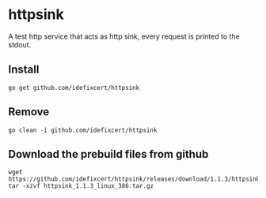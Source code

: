 # httpsink
A test http service that acts as http sink, every request is printed to the stdout.


## Install

```
go get github.com/idefixcert/httpsink
```

## Remove

```
go clean -i github.com/idefixcert/httpsink 
```

## Download the prebuild files from github

```
wget https://github.com/idefixcert/httpsink/releases/download/1.1.3/httpsink_1.1.3_linux_386.tar.gz
tar -xzvf httpsink_1.1.3_linux_386.tar.gz
```